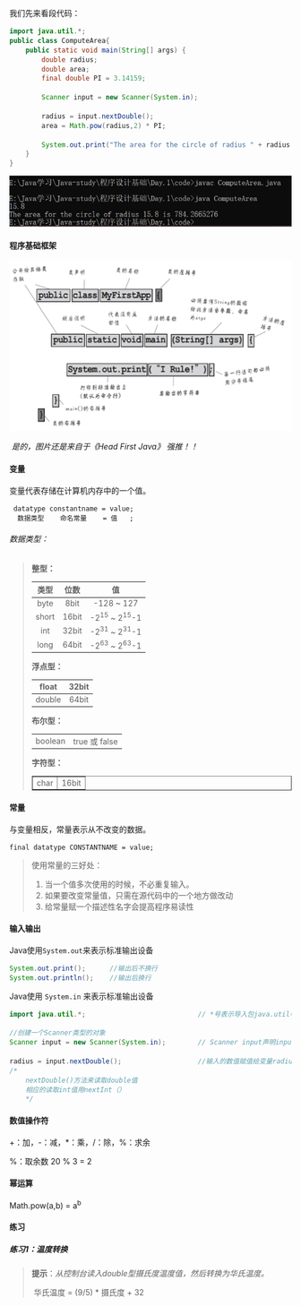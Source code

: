 我们先来看段代码：
```java
import java.util.*;
public class ComputeArea{
    public static void main(String[] args) {
        double radius;
        double area;
        final double PI = 3.14159;
        
        Scanner input = new Scanner(System.in);
        
        radius = input.nextDouble();
        area = Math.pow(radius,2) * PI;
        
        System.out.print("The area for the circle of radius " + radius + " is " + area);
    }
}
```
![](./images/cmd.png)

#### 程序基础框架

![](./images/框架.png)

​                                       *是的，图片还是来自于《Head First Java》 强推！！*



#### 变量

变量代表存储在计算机内存中的一个值。

```
 datatype constantname = value;
  数据类型    命名常量    = 值   ;
```

###### 数据类型：

> **整型：**
>
> |  类型   | 位数  |                  值                  |
> | :-----: | :---: | :----------------------------------: |
> |  byte   | 8bit  |             -128  ~  127             |
> |  short  | 16bit | -2<sup>15</sup>  ~  2<sup>15</sup>-1 |
> |   int   | 32bit | -2<sup>31</sup>  ~  2<sup>31</sup>-1 |
> |  long   | 64bit | -2<sup>63</sup>  ~  2<sup>63</sup>-1 |
>
> **浮点型：**
>
> | float  | 32bit |
> | :----: | :---: |
> | double | 64bit |
>
> **布尔型：**
>
> <table>
> <tr>
> <td><center>boolean</center></td>
> <td><center>true 或 false</centor></td>
> </tr>
> </table>
>
> **字符型：**
>
> <table border="1">
> <tr>
> <td><center>char</center></td>
> <td><center>16bit</centor></td>
> </tr>
> </table>

#### 常量

与变量相反，常量表示从不改变的数据。

```
final datatype CONSTANTNAME = value;
```

> 使用常量的三好处：
>
> 1. 当一个值多次使用的时候，不必重复输入。
> 2. 如果要改变常量值，只需在源代码中的一个地方做改动
> 3. 给常量赋一个描述性名字会提高程序易读性

#### 输入输出

Java使用`System.out`来表示标准输出设备

```java
System.out.print();      //输出后不换行
System.out.println();    //输出后换行
```

Java使用 `System.in`  来表示标准输出设备

```java
import java.util.*;							   // *号表示导入包java.util中所有的类

//创建一个Scanner类型的对象
Scanner input = new Scanner(System.in);        // Scanner input声明input是个Scanner类型的变量

radius = input.nextDouble();                   //输入的数值赋值给变量radius
/* 
	nextDouble()方法来读取double值
	相应的读取int值用nextInt（）
	*/
```

#### 数值操作符

+：加，-：减，*：乘，/：除，%：求余

%：取余数  20 % 3 = 2

#### 幂运算

Math.pow(a,b)   =   a<sup>b</sup>

#### 练习

##### 练习1：温度转换

> **提示**：*从控制台读入double型摄氏度温度值，然后转换为华氏温度。*
>
> ​			华氏温度 = (9/5) * 摄氏度 + 32